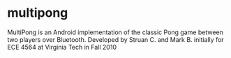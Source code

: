 # multipong
MultiPong is an Android implementation of the classic Pong game between two players over Bluetooth.
Developed by Struan C. and Mark B. initially for ECE 4564 at Virginia Tech in Fall 2010
